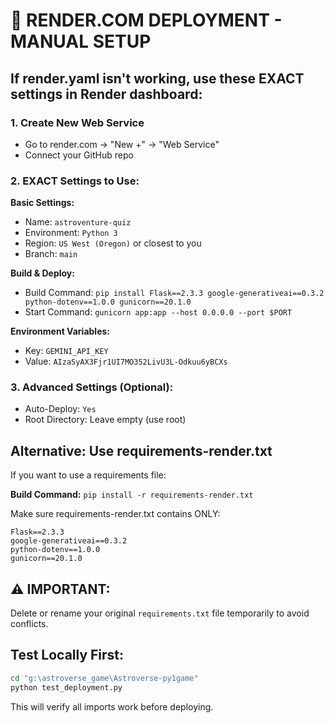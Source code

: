 # 🚀 RENDER.COM DEPLOYMENT - MANUAL SETUP

## If render.yaml isn't working, use these EXACT settings in Render dashboard:

### 1. Create New Web Service
- Go to render.com → "New +" → "Web Service"
- Connect your GitHub repo

### 2. EXACT Settings to Use:

**Basic Settings:**
- Name: `astroventure-quiz`
- Environment: `Python 3`
- Region: `US West (Oregon)` or closest to you
- Branch: `main`

**Build & Deploy:**
- Build Command: `pip install Flask==2.3.3 google-generativeai==0.3.2 python-dotenv==1.0.0 gunicorn==20.1.0`
- Start Command: `gunicorn app:app --host 0.0.0.0 --port $PORT`

**Environment Variables:**
- Key: `GEMINI_API_KEY`
- Value: `AIzaSyAX3Fjr1UI7MO352LivU3L-Odkuu6yBCXs`

### 3. Advanced Settings (Optional):
- Auto-Deploy: `Yes`
- Root Directory: Leave empty (use root)

## Alternative: Use requirements-render.txt

If you want to use a requirements file:

**Build Command:** `pip install -r requirements-render.txt`

Make sure requirements-render.txt contains ONLY:
```
Flask==2.3.3
google-generativeai==0.3.2
python-dotenv==1.0.0
gunicorn==20.1.0
```

## ⚠️ IMPORTANT: 
Delete or rename your original `requirements.txt` file temporarily to avoid conflicts.

## Test Locally First:
```bash
cd "g:\astroverse_game\Astroverse-py1game"
python test_deployment.py
```

This will verify all imports work before deploying.
